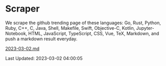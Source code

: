 # Scraper

We scrape the github trending page of these languages: Go, Rust, Python, Ruby, C++, C, Java, Shell, Makefile, Swift, Objective-C, Kotlin, Jupyter-Notebook, HTML, JavaScript, TypeScript, CSS, Vue, TeX, Markdown, and push a markdown result everyday.

[2023-03-02.md](https://github.com/yangwenmai/github-trending-backup/blob/master/2023-03-02.md)

Last Updated: 2023-03-02 04:00:05